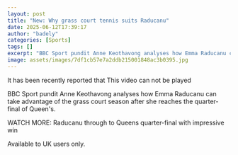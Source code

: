 ```yaml
---
layout: post
title: "New: Why grass court tennis suits Raducanu"
date: 2025-06-12T17:39:17
author: "badely"
categories: [Sports]
tags: []
excerpt: "BBC Sport pundit Anne Keothavong analyses how Emma Raducanu can take advantage of the grass court season after she reaches the quarter-final of Queen'"
image: assets/images/7df1cb57e7a2ddb215001848ac3b0395.jpg
---
```


It has been recently reported that This video can not be played

BBC Sport pundit Anne Keothavong analyses how Emma Raducanu can take advantage of the grass court season after she reaches the quarter-final of Queen's.

WATCH MORE: Raducanu through to Queens quarter-final with impressive win

Available to UK users only.

